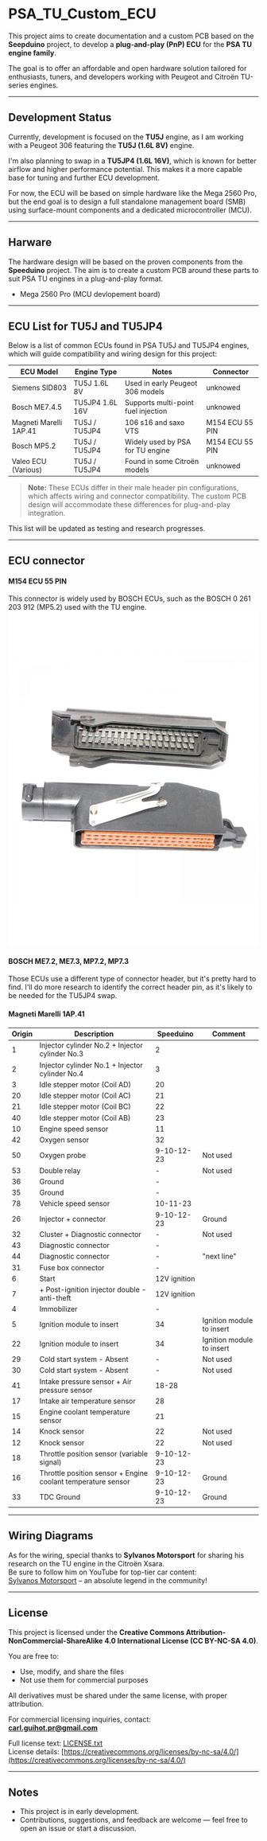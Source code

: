 # PSA_TU_Custom_ECU

This project aims to create documentation and a custom PCB based on the **Seepduino** project, to develop a **plug-and-play (PnP) ECU** for the **PSA TU engine family**.

The goal is to offer an affordable and open hardware solution tailored for enthusiasts, tuners, and developers working with Peugeot and Citroën TU-series engines.

---

## Development Status

Currently, development is focused on the **TU5J** engine, as I am working with a Peugeot 306 featuring the **TU5J (1.6L 8V)** engine.

I'm also planning to swap in a **TU5JP4 (1.6L 16V)**, which is known for better airflow and higher performance potential. This makes it a more capable base for tuning and further ECU development.

For now, the ECU will be based on simple hardware like the Mega 2560 Pro, but the end goal is to design a full standalone management board (SMB) using surface-mount components and a dedicated microcontroller (MCU).

---

## Harware 

The hardware design will be based on the proven components from the **Speeduino** project. The aim is to create a custom PCB around these parts to suit PSA TU engines in a plug-and-play format.

- Mega 2560 Pro (MCU devlopement board)

---
## ECU List for TU5J and TU5JP4

Below is a list of common ECUs found in PSA TU5J and TU5JP4 engines, which will guide compatibility and wiring design for this project:

| ECU Model          | Engine Type     | Notes                                  | Connector |
|--------------------|-----------------|---------------------------------------|------------|
| Siemens SID803     | TU5J 1.6L 8V    | Used in early Peugeot 306 models      | unknowed |
| Bosch ME7.4.5      | TU5JP4 1.6L 16V | Supports multi-point fuel injection | unknowed |
| Magneti Marelli 1AP.41 | TU5J / TU5JP4 | 106 s16 and saxo VTS | M154 ECU 55 PIN |
| Bosch MP5.2 | TU5J / TU5JP4 | Widely used by PSA for TU engine | M154 ECU 55 PIN |
| Valeo ECU (Various) | TU5J / TU5JP4  | Found in some Citroën models           | unknowed |

> **Note:** These ECUs differ in their male header pin configurations, which affects wiring and connector compatibility. The custom PCB design will accommodate these differences for plug-and-play integration.

This list will be updated as testing and research progresses.

---
## ECU connector

#### M154 ECU 55 PIN
This connector is widely used by BOSCH ECUs, such as the BOSCH 0 261 203 912 (MP5.2) used with the TU engine.
![alt text](https://github.com/edenbwt/PSA_TU_Custom_ECU/blob/main/connector/IMG_5122-900x1200.jpg?raw=true)

#### BOSCH ME7.2, ME7.3, MP7.2, MP7.3
Those ECUs use a different type of connector header, but it's pretty hard to find. I'll do more research to identify the correct header pin, as it's likely to be needed for the TU5JP4 swap.

#### Magneti Marelli 1AP.41 

| Origin | Description                                                                 | Speeduino | Comment                         |
|--------|------------------------------------------------------------------------------|-----------|----------------------------------|
| 1      | Injector cylinder No.2 + Injector cylinder No.3                              | 2         |                                  |
| 2      | Injector cylinder No.1 + Injector cylinder No.4                              | 3         |                                  |
| 3      | Idle stepper motor (Coil AD)                                                 | 20        |                                  |
| 20     | Idle stepper motor (Coil AC)                                                 | 21        |                                  |
| 21     | Idle stepper motor (Coil BC)                                                 | 22        |                                  |
| 40     | Idle stepper motor (Coil AB)                                                 | 23        |                                  |
| 10     | Engine speed sensor                                                          | 11        |                                  |
| 42     | Oxygen sensor                                                                | 32        |                                  |
| 50     | Oxygen probe                                                                 | 9-10-12-23| Not used                         |
| 53     | Double relay                                                                 | -         | Not used                         |
| 36     | Ground                                                                        | -         |                                  |
| 35     | Ground                                                                        | -         |                                  |
| 78     | Vehicle speed sensor                                                         | 10-11-23  |                                  |
| 26     | Injector + connector                                                         | 9-10-12-23| Ground                           |
| 32     | Cluster + Diagnostic connector                                               | -         | Not used                         |
| 43     | Diagnostic connector                                                         | -         |                                  |
| 44     | Diagnostic connector                                                         | -         | "next line"                     |
| 31     | Fuse box connector                                                           | -         |                                  |
| 6      | Start                                                                         | 12V ignition |                               |
| 7      | + Post-ignition injector double - anti-theft                                 | 12V ignition |                               |
| 4      | Immobilizer                                                                  | -         |                                  |
| 5      | Ignition module to insert                                                    | 34        | Ignition module to insert        |
| 22     | Ignition module to insert                                                    | 34        | Ignition module to insert        |
| 29     | Cold start system - Absent                                                   | -         | Not used                         |
| 30     | Cold start system - Absent                                                   | -         | Not used                         |
| 41     | Intake pressure sensor + Air pressure sensor                                 | 18-28     |                                  |
| 17     | Intake air temperature sensor                                                | 28        |                                  |
| 15     | Engine coolant temperature sensor                                            | 21        |                                  |
| 14     | Knock sensor                                                                 | 22        | Not used                         |
| 12     | Knock sensor                                                                 | 22        | Not used                         |
| 18     | Throttle position sensor (variable signal)                                   | 9-10-12-23|                                  |
| 16     | Throttle position sensor + Engine coolant temperature sensor                 | 9-10-12-23| Ground                           |
| 33     | TDC Ground                                                                   | 9-10-12-23| Ground                           |


---
## Wiring Diagrams

As for the wiring, special thanks to **Sylvanos Motorsport** for sharing his research on the TU engine in the Citroën Xsara.  
Be sure to follow him on YouTube for top-tier car content:  
 [Sylvanos Motorsport](https://www.youtube.com/@Sylvanos) – an absolute legend in the community!


---

## License

This project is licensed under the **Creative Commons Attribution-NonCommercial-ShareAlike 4.0 International License (CC BY-NC-SA 4.0)**.

You are free to:
- Use, modify, and share the files
- Not use them for commercial purposes

All derivatives must be shared under the same license, with proper attribution.

For commercial licensing inquiries, contact:  
**carl.guihot.pr@gmail.com**

 Full license text: [LICENSE.txt](./LICENSE.txt)  
 License details: [https://creativecommons.org/licenses/by-nc-sa/4.0/](https://creativecommons.org/licenses/by-nc-sa/4.0/)

---

## Notes

- This project is in early development.
- Contributions, suggestions, and feedback are welcome — feel free to open an issue or start a discussion.

